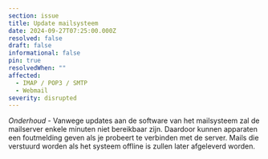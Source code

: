 ```yaml
---
section: issue
title: Update mailsysteem
date: 2024-09-27T07:25:00.000Z
resolved: false
draft: false
informational: false
pin: true
resolvedWhen: ""
affected:
  - IMAP / POP3 / SMTP
  - Webmail
severity: disrupted
---
```

*Onderhoud* - Vanwege updates aan de software van het mailsysteem zal de mailserver enkele minuten niet bereikbaar zijn. Daardoor kunnen apparaten een foutmelding geven als je probeert te verbinden met de server. Mails die verstuurd worden als het systeem offline is zullen later afgeleverd worden.